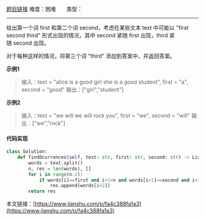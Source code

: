  [题目链接](https://leetcode-cn.com/problems/maximal-square/)
难度：困难          &nbsp;&nbsp;&nbsp;&nbsp;&nbsp;&nbsp;类型：  
***
 给出第一个词 first 和第二个词 second，考虑在某些文本 text 中可能以 "first second third" 形式出现的情况，其中 second 紧随 first 出现，third 紧随 second 出现。

对于每种这样的情况，将第三个词 "third" 添加到答案中，并返回答案。
 
 
**示例1**
> 输入：text = "alice is a good girl she is a good student", first = "a", second = "good"
输出：["girl","student"]

**示例2**
>输入：text = "we will we will rock you", first = "we", second = "will"
输出：["we","rock"]

 
#### 代码实现
```python
class Solution:
    def findOcurrences(self, text: str, first: str, second: str) -> List[str]:
        words = text.split()
        n, res = len(words), []
        for i in range(n-2):
            if words[i]==first and i+1<n and words[i+1]==second and i+2<n:
                res.append(words[i+2])
        return res
```
本文链接：[https://www.jianshu.com/p/fa4c388fa1a3](https://www.jianshu.com/p/fa4c388fa1a3)
